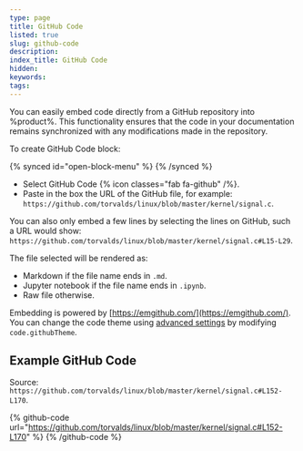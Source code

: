 ```yaml
---
type: page
title: GitHub Code
listed: true
slug: github-code
description: 
index_title: GitHub Code
hidden: 
keywords: 
tags: 
---
```


You can easily embed code directly from a GitHub repository into %product%. This functionality ensures that the code in your documentation remains synchronized with any modifications made in the repository.

To create GitHub Code block:

{% synced id="open-block-menu" %}
{% /synced %}

- Select GitHub Code {% icon classes="fab fa-github" /%}.
- Paste in the box the URL of the GitHub file, for example: `https://github.com/torvalds/linux/blob/master/kernel/signal.c`.

You can also only embed a few lines by selecting the lines on GitHub, such a URL would show: `https://github.com/torvalds/linux/blob/master/kernel/signal.c#L15-L29`.

The file selected will be rendered as:

- Markdown if the file name ends in `.md`.
- Jupyter notebook if the file name ends in `.ipynb`.
- Raw file otherwise.

Embedding is powered by [https://emgithub.com/](https://emgithub.com/). You can change the code theme using [advanced settings](/support-center/advanced-settings) by modifying `code.githubTheme`.

## Example GitHub Code

Source: `https://github.com/torvalds/linux/blob/master/kernel/signal.c#L152-L170`.

{% github-code url="https://github.com/torvalds/linux/blob/master/kernel/signal.c#L152-L170" %}
{% /github-code %}